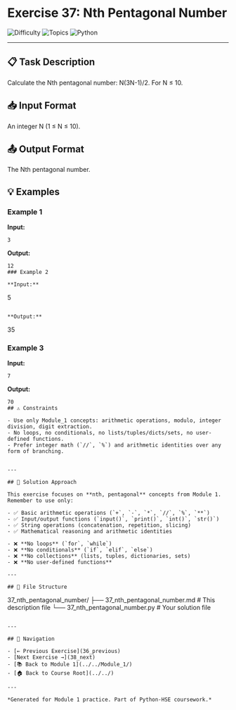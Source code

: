 # Exercise 37: Nth Pentagonal Number

![Difficulty](https://img.shields.io/badge/Difficulty-Module%201-green)
![Topics](https://img.shields.io/badge/Topics-nth%2C%20pentagonal-blue)
![Python](https://img.shields.io/badge/Python-Module%201%20Concepts-yellow)

---

## 📋 Task Description

Calculate the Nth pentagonal number: N(3N-1)/2. For N ≤ 10.
## 📥 Input Format

An integer N (1 ≤ N ≤ 10).
## 📤 Output Format

The Nth pentagonal number.
## 💡 Examples

### Example 1

**Input:**
```
3
```

**Output:**
```
12
### Example 2

**Input:**
```
5
```

**Output:**
```
35
### Example 3

**Input:**
```
7
```

**Output:**
```
70
## ⚠️ Constraints

- Use only Module_1 concepts: arithmetic operations, modulo, integer division, digit extraction.
- No loops, no conditionals, no lists/tuples/dicts/sets, no user-defined functions.
- Prefer integer math (`//`, `%`) and arithmetic identities over any form of branching.


---

## 🎯 Solution Approach

This exercise focuses on **nth, pentagonal** concepts from Module 1. Remember to use only:

- ✅ Basic arithmetic operations (`+`, `-`, `*`, `//`, `%`, `**`)
- ✅ Input/output functions (`input()`, `print()`, `int()`, `str()`)
- ✅ String operations (concatenation, repetition, slicing)
- ✅ Mathematical reasoning and arithmetic identities

- ❌ **No loops** (`for`, `while`)
- ❌ **No conditionals** (`if`, `elif`, `else`)
- ❌ **No collections** (lists, tuples, dictionaries, sets)
- ❌ **No user-defined functions**

---

## 📁 File Structure
```
37_nth_pentagonal_number/
├── 37_nth_pentagonal_number.md     # This description file
└── 37_nth_pentagonal_number.py     # Your solution file
```

---

## 🔗 Navigation

- [← Previous Exercise](36_previous) 
- [Next Exercise →](38_next)
- [📚 Back to Module 1](../../Module_1/)
- [🏠 Back to Course Root](../../)

---

*Generated for Module 1 practice. Part of Python-HSE coursework.*
